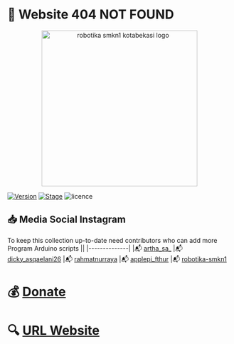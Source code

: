 # :pushpin: Website 404 NOT FOUND



<p align="center">
  <img src="https://i.postimg.cc/tRZw0xQ4/logo-removebg-preview.png" alt="robotika smkn1 kotabekasi logo"/ style="height:350px;" "width: 350px;">
</p>


[![Version](https://img.shields.io/badge/VENOM-1.0.17-brightgreen.svg?maxAge=259200)]()
[![Stage](https://img.shields.io/badge/Release-Stable-brightgreen.svg)]()
![licence](https://img.shields.io/badge/license-GPLv3-brightgreen.svg)



## :inbox_tray: Media Social Instagram

To keep this collection up-to-date need contributors who can add more Program Arduino scripts
||
|--------------|
|:mailbox_with_mail: [artha_sa_](https://www.instagram.com/artha_sa_/)
|:mailbox_with_mail: [dicky_asqaelani26](https://www.instagram.com/dicky_asqaelani26/)
|:mailbox_with_mail: [rahmatnurraya](https://www.instagram.com/rahmatnurraya990/)
|:mailbox_with_mail: [applepi_fthur](https://www.instagram.com/applepi_fthur/)
|:mailbox_with_mail: [robotika-smkn1](https://www.instagram.com/robotika.smkn1kotabekasi/)


# :moneybag: [Donate](https://saweria.co/arthasyarif)

# :mag:  [URL Website](https://robotika-smkn1.github.io/web-site-404)
